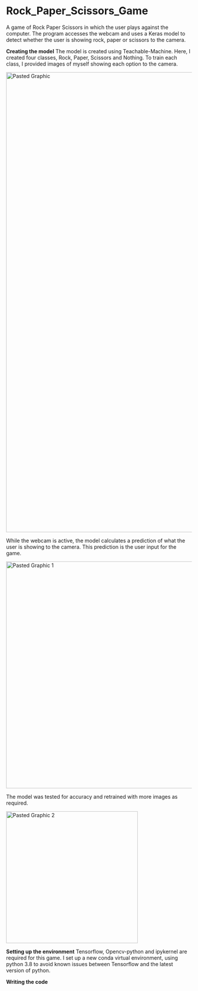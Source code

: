 # Rock_Paper_Scissors_Game
A game of Rock Paper Scissors in which the user plays against the computer. The program accesses the webcam and uses a Keras model to detect whether the user is showing rock, paper or scissors to the camera. 

**Creating the model**
The model is created using Teachable-Machine. Here, I created four classes, Rock, Paper, Scissors and Nothing. To train each class, I provided images of myself showing each option to the camera. 

<img width="1245" alt="Pasted Graphic" src="https://user-images.githubusercontent.com/91407498/160380923-96a0d9fd-bd9d-471c-a42d-3eb990abb6da.png">

While the webcam is active, the model calculates a prediction of what the user is showing to the camera. This prediction is the user input for the game. 

<img width="614" alt="Pasted Graphic 1" src="https://user-images.githubusercontent.com/91407498/160381798-2bb85654-e3cc-4745-a31a-fe9fef1f1c11.png">

The model was tested for accuracy and retrained with more images as required. 

<img width="357" alt="Pasted Graphic 2" src="https://user-images.githubusercontent.com/91407498/160381993-4d1db6fd-c4ad-4125-8b8f-b12bf9405ce6.png">

**Setting up the environment**
Tensorflow, Opencv-python and ipykernel are required for this game. I set up a new conda virtual environment, using python 3.8 to avoid known issues between Tensorflow and the latest version of python. 

**Writing the code**
